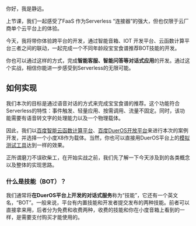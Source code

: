你好，我是静远。

上节课，我们一起感受了FaaS 作为Serverless “连接器”的强大，但也仅限于云厂商单个云平台上的体验。

今天，我将带你体验跨平台的开发，通过智能音箱、IOT 开发平台、云函数计算平台三者之间的联动，一起完成一个不同年龄段宝宝食谱推荐BOT技能的开发。

你也可以通过这样的方式，完成**智能客服、智能问答等对话式应用**的开发。通过这个实战，相信你能进一步感受到Serverless的无限可能。

## 如何实现

我们本次的目标是通过语音对话的方式来完成宝宝食谱的推荐。这个功能符合Serverless的特性：事件触发、轻量应用、按需调用、流量不固定。同时，该功能需要有语音转文字的处理能力以及一个物理载体。

因此，我们以[百度智能云函数计算平台](https://cloud.baidu.com/product/cfc.html)、[百度DuerOS开放平台](https://dueros.baidu.com/dbp/main/console)来进行本次的案例开发，并选择一个小度X8作为载体。当然，你也可以直接用DuerOS平台上的[模拟测试工具](https://dueros.baidu.com/didp/doc/dueros-bot-platform/dbp-quickstart/skills-test-sample_markdown)达到一样的效果。

正所谓磨刀不误砍柴工，在开始实战之前，我们先了解一下今天涉及到的各类概念以及整体的实现思路。

### **什么是技能（BOT）？**

我们通常将**在DuerOS平台上开发的对话式服务**称为“技能”，它还有一个英文名，“BOT”。一般来说，平台有内置技能和开发者提交发布的两种技能。前者可以直接拿来用，后者分为免费和收费两种，收费的技能和你在小度音箱上看到的一样，是需要支付购买才能使用的。